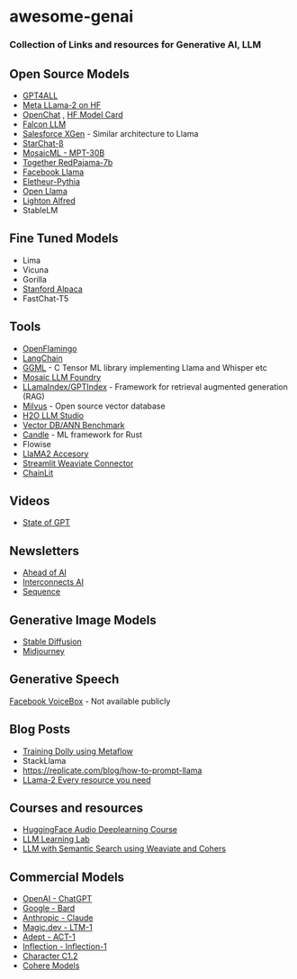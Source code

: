 # awesome-genai
### Collection of Links and resources for Generative AI, LLM

## Open Source Models
- [GPT4ALL](https://github.com/nomic-ai/gpt4all)
- [Meta LLama-2 on HF](https://huggingface.co/docs/transformers/main/model_doc/llama2) 
- [OpenChat](https://github.com/imoneoi/openchat) , [HF Model Card](https://huggingface.co/openchat/openchat_8192)
- [Falcon LLM](https://falconllm.tii.ae/)
- [Salesforce XGen](https://github.com/salesforce/xGen) - Similar architecture to Llama
- [StarChat-β](https://huggingface.co/HuggingFaceH4/starchat-beta)
- [MosaicML - MPT-30B](https://www.mosaicml.com/blog/mpt-30b)
- [Together RedPajama-7b](https://www.together.xyz/blog/redpajama-7b)
- [Facebook Llama](https://github.com/facebookresearch/llama/tree/main)
- [Eletheur-Pythia](https://github.com/EleutherAI/pythia)
- [Open Llama](https://github.com/openlm-research/open_llama)
- [Lighton Alfred](https://www.lighton.ai/blog/lighton-s-blog-4/introducing-alfred-40b-0723-38)
- StableLM

## Fine Tuned Models
- Lima
- Vicuna
- Gorilla
- [Stanford Alpaca](https://crfm.stanford.edu/2023/03/13/alpaca.html)
- FastChat-T5
  
## Tools
- [OpenFlamingo](https://laion.ai/blog/open-flamingo/)
- [LangChain](https://github.com/hwchase17/langchain)
- [GGML](https://github.com/ggerganov/ggml) - C Tensor ML library implementing Llama and Whisper etc
- [Mosaic LLM Foundry](https://github.com/mosaicml/llm-foundry)
- [LLamaIndex/GPTIndex](https://gpt-index.readthedocs.io/en/latest/) - Framework for retrieval augmented generation (RAG)
- [Milvus](https://github.com/milvus-io/milvus) - Open source vector database
- [H2O LLM Studio](https://github.com/h2oai/h2o-llmstudio)
- [Vector DB/ANN Benchmark](https://github.com/erikbern/ann-benchmarks)
- [Candle](https://github.com/huggingface/candle) - ML framework for Rust
- Flowise
- [LlaMA2 Accesory](https://github.com/Alpha-VLLM/LLaMA2-Accessory)
- [Streamlit Weaviate Connector](https://github.com/weaviate/st-weaviate-connection/tree/main)
- [ChainLit](https://github.com/Chainlit/chainlit)

## Videos
- [State of GPT](https://www.youtube.com/watch?v=bZQun8Y4L2A)

## Newsletters
- [Ahead of AI](https://magazine.sebastianraschka.com/)
- [Interconnects AI](https://www.interconnects.ai/)
- [Sequence](https://thesequence.substack.com/)

## Generative Image Models
- [Stable Diffusion](https://stability.ai/stablediffusion)
- [Midjourney](https://docs.midjourney.com/)

## Generative Speech
[Facebook VoiceBox](https://ai.facebook.com/blog/voicebox-generative-ai-model-speech/) - Not available publicly

## Blog Posts
- [Training Dolly using Metaflow](https://outerbounds.com/blog/train-dolly-metaflow/)
- StackLlama
- https://replicate.com/blog/how-to-prompt-llama
- [LLama-2 Every resource you need](https://www.philschmid.de/llama-2)

## Courses and resources
- [HuggingFace Audio Deeplearning Course](https://huggingface.co/learn/audio-course/chapter0/introduction)
- [LLM Learning Lab](https://lightning.ai/pages/llm-learning-lab/)
- [LLM with Semantic Search using Weaviate and Cohers](https://www.deeplearning.ai/short-courses/large-language-models-semantic-search/)

## Commercial Models
- [OpenAI - ChatGPT](https://openai.com/)
- [Google - Bard](https://bard.google.com/)
- [Anthropic - Claude](https://www.anthropic.com/)
- [Magic.dev - LTM-1](https://magic.dev/blog/ltm-1)
- [Adept - ACT-1](https://www.adept.ai/blog/act-1)
- [Inflection - Inflection-1](https://inflection.ai/inflection-1)
- [Character C1.2](https://blog.character.ai/character-ai/)
- [Cohere Models](https://docs.cohere.com/docs/generation-card)
